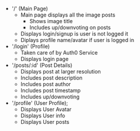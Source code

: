 * '/' (Main Page)
  * Main page displays all the image posts
    * Shows image title
    * Includes up/downvoting on posts
  * Displays login/signup is user is not logged it
  * Diplays profile name/avatar if user is logged in
* '/login' (Profile)
  * Taken care of by Auth0 Service
  * Displays login page
* '/posts/:id' (Post Details)
  * Displays post at larger resolution
  * Includes post description
  * Includes post author
  * Includes post timestamp
  * Includes up/downvoting
* '/profile' (User Profile);
  * Displays User Avatar
  * Displays User info
  * Displays User posts